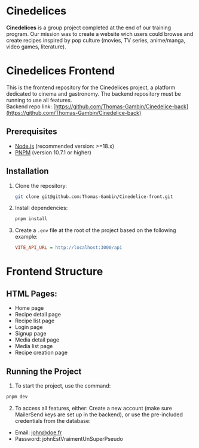 
# Cinedelices

**Cinedelices** is a group project completed at the end of our training program. Our mission was to create a website wich users could browse and create recipes inspired by pop culture (movies, TV series, anime/manga, video games, literature).


# Cinedelices Frontend

This is the frontend repository for the Cinedelices project, a platform dedicated to cinema and gastronomy.
The backend repository must be running to use all features.  
Backend repo link: [https://github.com/Thomas-Gambin/Cinedelice-back](https://github.com/Thomas-Gambin/Cinedelice-back)

## Prerequisites

- [Node.js](https://nodejs.org/) (recommended version: >=18.x)
- [PNPM](https://pnpm.io/) (version 10.7.1 or higher)

## Installation

1. Clone the repository:
   ```bash
   git clone git@github.com:Thomas-Gambin/Cinedelice-front.git
   ```

2. Install dependencies:
   ```bash
   pnpm install
   ```

3. Create a `.env` file at the root of the project based on the following example:
   ```ini
   VITE_API_URL = http://localhost:3000/api
   ```

# Frontend Structure

## HTML Pages:
- Home page
- Recipe detail page
- Recipe list page
- Login page
- Signup page
- Media detail page
- Media list page
- Recipe creation page

## Running the Project

1. To start the project, use the command:
```bash
pnpm dev
```

2. To access all features, either:
Create a new account (make sure MailerSend keys are set up in the backend), or use the pre-included credentials from the database:

- Email: john@doe.fr  
- Password: johnEstVraimentUnSuperPseudo
